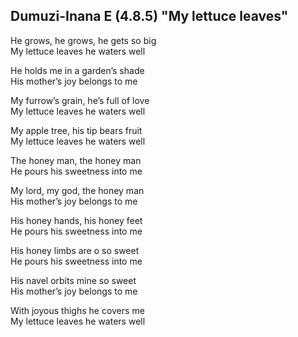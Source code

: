 ## Dumuzi-Inana E (4.8.5) "My lettuce leaves"

He grows, he grows, he gets so big  
My lettuce leaves he waters well

He holds me in a garden’s shade  
His mother’s joy belongs to me

My furrow’s grain, he’s full of love  
My lettuce leaves he waters well

My apple tree, his tip bears fruit  
My lettuce leaves he waters well

The honey man, the honey man  
He pours his sweetness into me

My lord, my god, the honey man  
His mother’s joy belongs to me

His honey hands, his honey feet  
He pours his sweetness into me

His honey limbs are o so sweet  
He pours his sweetness into me

His navel orbits mine so sweet  
His mother’s joy belongs to me

With joyous thighs he covers me  
My lettuce leaves he waters well
